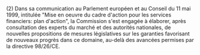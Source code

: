 (2) Dans sa communication au Parlement européen et au Conseil du 11 mai 1999, intitulée "Mise en oeuvre du cadre d'action pour les services financiers: plan d'action", la Commission s'est engagée à élaborer, après consultation des experts du marché et des autorités nationales, de nouvelles propositions de mesures législatives sur les garanties favorisant de nouveaux progrès dans ce domaine, au-delà des avancées permises par la directive 98/26/CE.